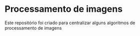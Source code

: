 # Processamento de imagens
<p>Este repositório foi criado para centralizar alguns algoritmos de processamento de imagens</p>
